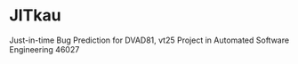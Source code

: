 # JITkau
 Just-in-time Bug Prediction for DVAD81, vt25 Project in Automated Software Engineering 46027
